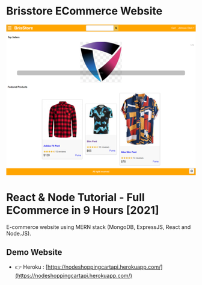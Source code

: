 # Brisstore ECommerce Website
![Brisstore](/template/images/brisstore.png)

# React & Node Tutorial - Full ECommerce in 9 Hours [2021]
E-commerce website using MERN stack (MongoDB, ExpressJS, React and Node.JS).

## Demo Website

- 👉 Heroku : [https://nodeshoppingcartapi.herokuapp.com/](https://nodeshoppingcartapi.herokuapp.com/)









